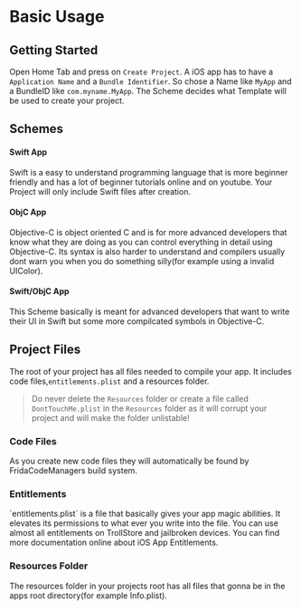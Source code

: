 # Basic Usage

## Getting Started
Open Home Tab and press on `Create Project`.
A iOS app has to have a `Application Name` and a `Bundle Identifier`.
So chose a Name like `MyApp` and a BundleID like `com.myname.MyApp`.
The Scheme decides what Template will be used to create your project.


## Schemes
#### Swift App
Swift is a easy to understand programming language that is more beginner friendly and has a lot of beginner tutorials online and on youtube.
Your Project will only include Swift files after creation.

#### ObjC App
Objective-C is object oriented C and is for more advanced developers that know what they are doing as you can control everything in detail using Objective-C.
Its syntax is also harder to understand and compilers usually dont warn you when you do something silly(for example using a invalid UIColor).

#### Swift/ObjC App
This Scheme basically is meant for advanced developers that want to write their UI in Swift but some more compilcated symbols in Objective-C.

## Project Files
The root of your project has all files needed to compile your app. It includes code files,`entitlements.plist` and a resources folder.
> Do never delete the `Resources` folder or create a file called `DontTouchMe.plist` in the `Resources` folder as it will corrupt your project and will make the folder unlistable!

### Code Files
As you create new code files they will automatically be found by FridaCodeManagers build system.

### Entitlements
´entitlements.plist´ is a file that basically gives your app magic abilities. It elevates its permissions to what ever you write into the file. You can use almost all entitlements on TrollStore and jailbroken devices. You can find more documentation online about iOS App Entitlements.

### Resources Folder
The resources folder in your projects root has all files that gonna be in the apps root directory(for example Info.plist).